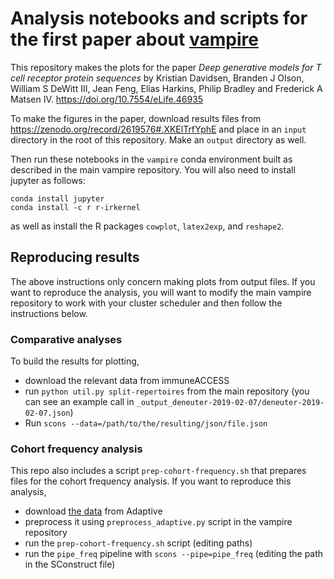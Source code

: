 # Analysis notebooks and scripts for the first paper about [vampire](https://github.com/matsengrp/vampire)

This repository makes the plots for the paper _Deep generative models for T cell receptor protein sequences_ by Kristian Davidsen, Branden J Olson, William S DeWitt III, Jean Feng, Elias Harkins, Philip Bradley and Frederick A Matsen IV. https://doi.org/10.7554/eLife.46935

To make the figures in the paper, download results files from <https://zenodo.org/record/2619576#.XKElTrfYphE> and place in an `input` directory in the root of this repository. Make an `output` directory as well.

Then run these notebooks in the `vampire` conda environment built as described in the main vampire repository.
You will also need to install jupyter as follows:

    conda install jupyter
    conda install -c r r-irkernel

as well as install the R packages `cowplot`, `latex2exp`, and `reshape2`.


## Reproducing results

The above instructions only concern making plots from output files.
If you want to reproduce the analysis, you will want to modify the main vampire repository to work with your cluster scheduler and then follow the instructions below.

### Comparative analyses

To build the results for plotting,

* download the relevant data from immuneACCESS
* run `python util.py split-repertoires` from the main repository (you can see an example call in `_output_deneuter-2019-02-07/deneuter-2019-02-07.json`)
* Run `scons --data=/path/to/the/resulting/json/file.json`

### Cohort frequency analysis

This repo also includes a script `prep-cohort-frequency.sh` that prepares files for the cohort frequency analysis.
If you want to reproduce this analysis,

* download [the data](https://clients.adaptivebiotech.com/pub/emerson-2017-natgen) from Adaptive
* preprocess it using `preprocess_adaptive.py` script in the vampire repository
* run the `prep-cohort-frequency.sh` script (editing paths)
* run the `pipe_freq` pipeline with `scons --pipe=pipe_freq` (editing the path in the SConstruct file)
